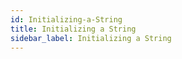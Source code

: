 ```yaml
---
id: Initializing-a-String
title: Initializing a String
sidebar_label: Initializing a String
---
```



#
